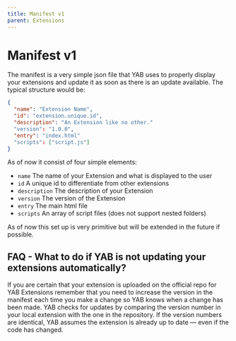 ```yaml
---
title: Manifest v1
parent: Extensions
---
```

# Manifest v1
The manifest is a very simple json file that YAB uses to properly display your extensions and update it as soon as there is an update available. The typical structure would be:
```json
{
  "name": "Extension Name",
  "id": "extension.unique.id",
  "description": "An Extension like no other."
  "version": "1.0.0",
  "entry": "index.html"
  "scripts": ["script.js"]
}
```
As of now it consist of four simple elements: 
- `name` The name of your Extension and what is displayed to the user
- `id` A unique id to differentiate from other extensions
- `description` The description of your Extension
- `version` The version of the Extension
- `entry` The main html file
- `scripts` An array of script files (does not support nested folders)

As of now this set up is very primitive but will be extended in the future if possible.

## FAQ - What to do if YAB is not updating your extensions automatically?
If you are certain that your extension is uploaded on the official repo for YAB Extensions remember that you need to increase the version in the manifest each time you make a change so YAB knows when a change has been made. 
YAB checks for updates by comparing the version number in your local extension with the one in the repository. If the version numbers are identical, YAB assumes the extension is already up to date — even if the code has changed.
